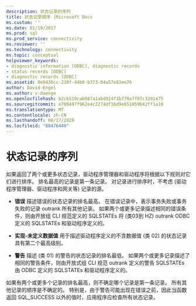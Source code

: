 ```yaml
---
description: 状态记录的序列
title: 状态记录顺序 |Microsoft Docs
ms.custom: ''
ms.date: 01/19/2017
ms.prod: sql
ms.prod_service: connectivity
ms.reviewer: ''
ms.technology: connectivity
ms.topic: conceptual
helpviewer_keywords:
- diagnostic information [ODBC], diagnostic records
- status records [ODBC]
- diagnostic records [ODBC]
ms.assetid: 0e0436cc-230f-44b0-b373-04a57e83ee76
author: David-Engel
ms.author: v-daenge
ms.openlocfilehash: b2cb519cab987a1abd924f1b779a7f07c3201475
ms.sourcegitcommit: e700497f962e4c2274df16d9e651059b42ff1a10
ms.translationtype: MT
ms.contentlocale: zh-CN
ms.lasthandoff: 08/17/2020
ms.locfileid: "88476449"
---
```

# <a name="sequence-of-status-records"></a>状态记录的序列
如果返回了两个或更多状态记录，驱动程序管理器和驱动程序将根据以下规则对它们进行排序。 排名最高的记录是第一条记录。 对记录进行排序时，不考虑 (驱动程序管理器、驱动程序和网关等) 记录的源。  
  
-   **错误** 描述错误的状态记录的排名最高。 在错误记录中，表示事务失败或事务失败的记录 outrank 所有其他记录。 如果两个或更多记录描述相同的错误条件，则由开放组 CLI 规范定义的 SQLSTATEs 将 (类03到 HZ) outrank ODBC 定义的 SQLSTATEs 和驱动程序定义的。  
  
-   **实现-未定义数据值** 用于描述驱动程序定义的不含数据值 (类 02) 的状态记录具有第二个最高级别。  
  
-   **警告** 描述 (类 01) 的警告的状态记录的排名最低。 如果两个或更多记录描述了相同的警告条件，则由开放式组 CLI 规范 outrank 定义的警告 SQLSTATEs 由 ODBC 定义的 SQLSTATEs 和驱动程序定义的。  
  
 如果有两个或更多个记录的排名最高，则不确定哪个记录是第一条记录。 所有其他记录的顺序是不确定的。 特别是，由于警告可能出现在错误之前，因此当函数返回 SQL_SUCCESS 以外的值时，应用程序应检查所有状态记录。
